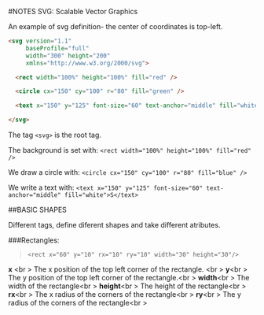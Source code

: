 
#NOTES SVG: Scalable Vector Graphics

An example of svg definition- the center of coordinates is top-left.

```html
<svg version="1.1"
     baseProfile="full"
     width="300" height="200"
     xmlns="http://www.w3.org/2000/svg">

  <rect width="100%" height="100%" fill="red" />

  <circle cx="150" cy="100" r="80" fill="green" />

  <text x="150" y="125" font-size="60" text-anchor="middle" fill="white">SVG</text>

</svg>
```

The tag `<svg>` is the root tag.

The background is set with: `<rect width="100%" height="100%" fill="red" />`

We draw a circle with: `<circle cx="150" cy="100" r="80" fill="blue" />`

We write a text with: `<text x="150" y="125" font-size="60" text-anchor="middle" fill="white">S</text>`

##BASIC SHAPES

Different tags, define diferent shapes and take different atributes.

###Rectangles: 

>`<rect x="60" y="10" rx="10" ry="10" width="30" height="30"/>`

**x** <br \>
The x position of the top left corner of the rectangle. <br \>
**y**<br \>
The y position of the top left corner of the rectangle.<br \>
**width**<br \>
The width of the rectangle<br \>
**height**<br \>
The height of the rectangle<br \>
**rx**<br \>
The x radius of the corners of the rectangle<br \>
**ry**<br \>
The y radius of the corners of the rectangle<br \>







